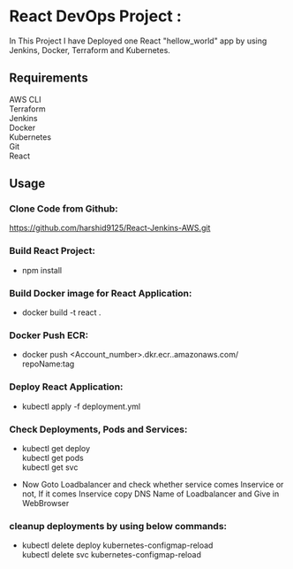 # React DevOps Project :

In This Project I have Deployed one React "hellow_world" app by using Jenkins, Docker, Terraform and Kubernetes.

## Requirements

AWS CLI <br>
Terraform <br>
Jenkins <br>
 Docker<br>
Kubernetes <br>
Git <br>
React <br>

## Usage

### Clone Code from Github:
https://github.com/harshid9125/React-Jenkins-AWS.git

### Build React Project:
- npm install

### Build Docker image for React Application:
- docker build -t react . 

### Docker Push ECR:
- docker push <Account_number>.dkr.ecr.<region>.amazonaws.com/ repoName:tag 

### Deploy React Application:
- kubectl apply -f deployment.yml

### Check Deployments, Pods and Services:
- kubectl get deploy <br>
kubectl get pods <br>
kubectl get svc

- Now Goto Loadbalancer and check whether service comes Inservice or not, If it comes Inservice copy DNS Name of Loadbalancer and Give in WebBrowser

### cleanup deployments by using below commands:

- kubectl delete deploy kubernetes-configmap-reload <br>
kubectl delete svc kubernetes-configmap-reload

